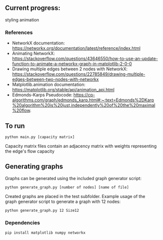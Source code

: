 ## Current progress:
styling animation

### References
- NetworkX documentation: https://networkx.org/documentation/latest/reference/index.html
- Animating NetworkX: https://stackoverflow.com/questions/43646550/how-to-use-an-update-function-to-animate-a-networkx-graph-in-matplotlib-2-0-0
- Drawing multiple edges between 2 nodes with NetworkX: https://stackoverflow.com/questions/22785849/drawing-multiple-edges-between-two-nodes-with-networkx
- Matplotlib.animation documentation: https://matplotlib.org/stable/api/animation_api.html
- Edmonds-Karps Pseudocode: https://cp-algorithms.com/graph/edmonds_karp.html#:~:text=Edmonds%2DKarp%20algorithm%20is%20just,independently%20of%20the%20maximal%20flow.



## To run
```
python main.py [capacity matrix]
```
Capacity matrix files contain an adjacency matrix with weights representing the edge's flow capacity

## Generating graphs
Graphs can be generated using the included graph generator script:
```
python generate_graph.py [number of nodes] [name of file]
```
Created graphs are placed in the test subfolder. Example usage of the graph generator script to generate a graph with 12 nodes:
```
python generate_graph.py 12 Size12
```

### Dependencies
```
pip install matplotlib numpy networkx
```
